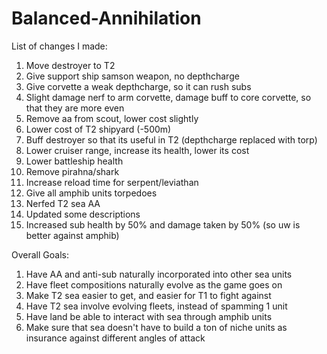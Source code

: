 # Balanced-Annihilation

List of changes I made:
1. Move destroyer to T2
2. Give support ship samson weapon, no depthcharge
3. Give corvette a weak depthcharge, so it can rush subs
4. Slight damage nerf to arm corvette, damage buff to core corvette, so that they are more even
5. Remove aa from scout, lower cost slightly
6. Lower cost of T2 shipyard (-500m)
7. Buff destroyer so that its useful in T2 (depthcharge replaced with torp)
8. Lower cruiser range, increase its health, lower its cost
9. Lower battleship health
10. Remove pirahna/shark
11. Increase reload time for serpent/leviathan
12. Give all amphib units torpedoes
13. Nerfed T2 sea AA
14. Updated some descriptions
15. Increased sub health by 50% and damage taken by 50% (so uw is better against amphib)


Overall Goals:
1. Have AA and anti-sub naturally incorporated into other sea units
2. Have fleet compositions naturally evolve as the game goes on
3. Make T2 sea easier to get, and easier for T1 to fight against
4. Have T2 sea involve evolving fleets, instead of spamming 1 unit
5. Have land be able to interact with sea through amphib units
6. Make sure that sea doesn't have to build a ton of niche units as insurance against different angles of attack
